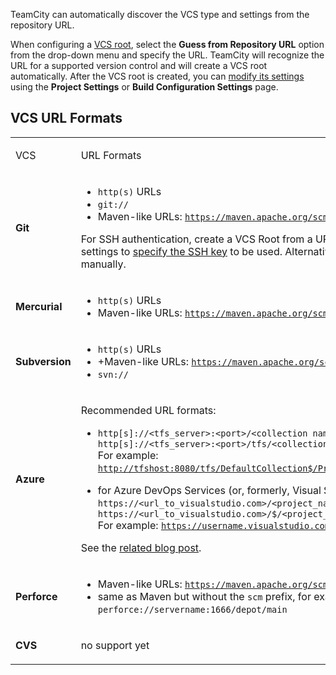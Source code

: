 [//]: # (title: Guess Settings from Repository URL)
[//]: # (auxiliary-id: Guess Settings from Repository URL)

TeamCity can automatically discover the VCS type and settings from the repository URL.

When configuring a [VCS root](vcs-root.md), select the __Guess from Repository URL__ option from the drop-down menu and specify the URL. TeamCity will recognize the URL for a supported version control and will create a VCS root automatically. After the VCS root is created, you can [modify its settings](configuring-vcs-roots.md) using the __Project Settings__ or __Build Configuration Settings__ page.

## VCS URL Formats

<table><tr>

<td>

VCS

</td>

<td>

URL Formats

</td></tr><tr>

<td>

__Git__

</td>

<td>

* `http(s)` URLs
* `git://`
* Maven-like URLs: [`https://maven.apache.org/scm/git.html`](https://maven.apache.org/scm/git.html)

For SSH authentication, create a VCS Root from a URL first and then open its settings to [specify the SSH key](ssh-keys-management.md) to be used. Alternatively, create a Git VCS Root manually.

</td></tr><tr>

<td>

__Mercurial__

</td>

<td>

* `http(s)` URLs
* Maven-like URLs: [`https://maven.apache.org/scm/mercurial.html`](https://maven.apache.org/scm/mercurial.html)

</td></tr><tr>

<td>

__Subversion__

</td>

<td>

* `http(s)` URLs
* \+Maven-like URLs: [`https://maven.apache.org/scm/subversion.html`](https://maven.apache.org/scm/subversion.html)
* `svn://`

</td></tr><tr>

<td>

__Azure__

</td>

<td>

Recommended URL formats:

* `http[s]://<tfs_server>:<port>/<collection name>$/<project_path>` or `http[s]://<tfs_server>:<port>/tfs/<collection name>/<project_name>`    
For example: [`http://tfshost:8080/tfs/DefaultCollection$/Project/root`](http://tfshost:8080/tfs/DefaultCollection$/Project/root){nullable="true"}

* for Azure DevOps Services (or, formerly, Visual Studio Team Services): `https://<url_to_visualstudio.com>/<project_name>` or `https://<url_to_visualstudio.com>/$/<project_path>`    
For example: [`https://username.visualstudio.com/Project`](https://username.visualstudio.com/Project)

See the [related blog post](https://blog.jetbrains.com/teamcity/2014/09/teamcity-and-visual-studio-online-source-control).

</td></tr><tr>

<td>

__Perforce__

</td>

<td>

* Maven-like URLs: [`https://maven.apache.org/scm/perforce.html`](https://maven.apache.org/scm/perforce.html)
* same as Maven but without the `scm` prefix, for example: `perforce://servername:1666/depot/main`

</td></tr><tr>

<td>

__CVS__

</td>

<td>

no support yet

</td></tr></table>

